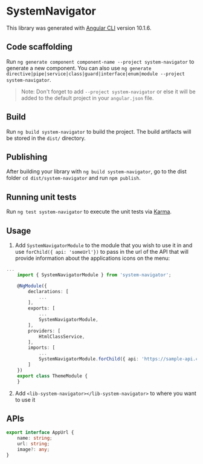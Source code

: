# SystemNavigator

This library was generated with [Angular CLI](https://github.com/angular/angular-cli) version 10.1.6.

## Code scaffolding

Run `ng generate component component-name --project system-navigator` to generate a new component. You can also use `ng generate directive|pipe|service|class|guard|interface|enum|module --project system-navigator`.

> Note: Don't forget to add `--project system-navigator` or else it will be added to the default project in your `angular.json` file.

## Build

Run `ng build system-navigator` to build the project. The build artifacts will be stored in the `dist/` directory.

## Publishing

After building your library with `ng build system-navigator`, go to the dist folder `cd dist/system-navigator` and run `npm publish`.

## Running unit tests

Run `ng test system-navigator` to execute the unit tests via [Karma](https://karma-runner.github.io).

## Usage

1. Add `SystemNavigatorModule` to the module that you wish to use it in and use `forChild({ api: 'someUrl'})` to pass in the url of the API that will provide information about the applications icons on the menu:

```typescript
...
    import { SystemNavigatorModule } from 'system-navigator';

    @NgModule({
        declarations: [
            ...
        ],
        exports: [
            ...
            SystemNavigatorModule,
        ],
        providers: [
            HtmlClassService,
        ],
        imports: [
            ...
            SystemNavigatorModule.forChild({ api: 'https://sample-api.com/urls', headers: {'SomeHeader': '123'} }),
        ]
    })
    export class ThemeModule {
    }
```

2. Add `<lib-system-navigator></lib-system-navigator>` to where you want to use it

## APIs

```typescript
export interface AppUrl {
    name: string;
    url: string;
    image?: any;
}
```
